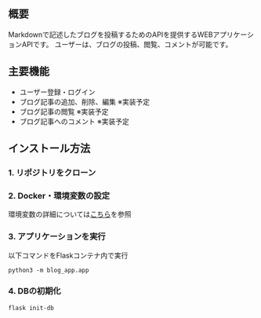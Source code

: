 ## 概要
Markdownで記述したブログを投稿するためのAPIを提供するWEBアプリケーションAPIです。
ユーザーは、ブログの投稿、閲覧、コメントが可能です。

## 主要機能
- ユーザー登録・ログイン
- ブログ記事の追加、削除、編集 ※実装予定
- ブログ記事の閲覧 ※実装予定
- ブログ記事へのコメント ※実装予定

## インストール方法
### 1. リポジトリをクローン

### 2. Docker・環境変数の設定
環境変数の詳細については[こちら](docker/README.md)を参照

### 3. アプリケーションを実行
以下コマンドをFlaskコンテナ内で実行
```
python3 -m blog_app.app
```

### 4. DBの初期化

```
flask init-db
```
